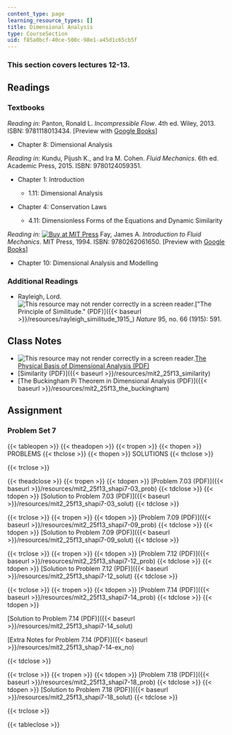 ```yaml
---
content_type: page
learning_resource_types: []
title: Dimensional Analysis
type: CourseSection
uid: f85a0bcf-40ce-500c-98e1-a45d1c65cb5f
---
```


### This section covers lectures 12-13.

Readings
--------

### Textbooks

_Reading in:_ Panton, Ronald L. _Incompressible Flow_. 4th ed. Wiley, 2013. ISBN: 9781118013434. \[Preview with [Google Books](http://books.google.com/books?id=sa4eAAAAQBAJ&pg=PAfrontcover)\]

*   Chapter 8: Dimensional Analysis

_Reading in:_ Kundu, Pijush K., and Ira M. Cohen. _Fluid Mechanics_. 6th ed. Academic Press, 2015. ISBN: 9780124059351.

*   Chapter 1: Introduction
    *   1.11: Dimensional Analysis

*   Chapter 4: Conservation Laws
    *   4.11: Dimensionless Forms of the Equations and Dynamic Similarity

_Reading in:_ [![Buy at MIT
Press](/images/mp_logo.gif)](https://mitpress.mit.edu/9780262061650) Fay, James A. _Introduction to Fluid Mechanics_. MIT Press, 1994. ISBN: 9780262061650. \[Preview with [Google Books](http://books.google.com/books?id=XGVpue4954wC&pg=PAfrontcover)\]

*   Chapter 10: Dimensional Analysis and Modelling

### Additional Readings

*   Rayleigh, Lord. ![This resource may not render correctly in a screen reader.](/images/inacessible.gif)["The Principle of Similitude." (PDF)]({{< baseurl >}}/resources/rayleigh_similitude_1915_) _Nature_ 95, no. 66 (1915): 591.

Class Notes
-----------

*   ![This resource may not render correctly in a screen reader.](/images/inacessible.gif)[The Physical Basis of Dimensional Analysis (PDF)](http://web.mit.edu/2.25/www/pdf/DA_unified.pdf)
*   [Similarity (PDF)]({{< baseurl >}}/resources/mit2_25f13_similarity)
*   [The Buckingham Pi Theorem in Dimensional Analysis (PDF)]({{< baseurl >}}/resources/mit2_25f13_the_buckingham)

Assignment
----------

### Problem Set 7

{{< tableopen >}}
{{< theadopen >}}
{{< tropen >}}
{{< thopen >}}
PROBLEMS
{{< thclose >}}
{{< thopen >}}
SOLUTIONS
{{< thclose >}}

{{< trclose >}}

{{< theadclose >}}
{{< tropen >}}
{{< tdopen >}}
[Problem 7.03 (PDF)]({{< baseurl >}}/resources/mit2_25f13_shapi7-03_prob)
{{< tdclose >}}
{{< tdopen >}}
[Solution to Problem 7.03 (PDF)]({{< baseurl >}}/resources/mit2_25f13_shapi7-03_solut)
{{< tdclose >}}

{{< trclose >}}
{{< tropen >}}
{{< tdopen >}}
[Problem 7.09 (PDF)]({{< baseurl >}}/resources/mit2_25f13_shapi7-09_prob)
{{< tdclose >}}
{{< tdopen >}}
[Solution to Problem 7.09 (PDF)]({{< baseurl >}}/resources/mit2_25f13_shapi7-09_solut)
{{< tdclose >}}

{{< trclose >}}
{{< tropen >}}
{{< tdopen >}}
[Problem 7.12 (PDF)]({{< baseurl >}}/resources/mit2_25f13_shapi7-12_prob)
{{< tdclose >}}
{{< tdopen >}}
[Solution to Problem 7.12 (PDF)]({{< baseurl >}}/resources/mit2_25f13_shapi7-12_solut)
{{< tdclose >}}

{{< trclose >}}
{{< tropen >}}
{{< tdopen >}}
[Problem 7.14 (PDF)]({{< baseurl >}}/resources/mit2_25f13_shapi7-14_prob)
{{< tdclose >}}
{{< tdopen >}}


[Solution to Problem 7.14 (PDF)]({{< baseurl >}}/resources/mit2_25f13_shapi7-14_solut)

[Extra Notes for Problem 7.14 (PDF)]({{< baseurl >}}/resources/mit2_25f13_shap7-14-ex_no)


{{< tdclose >}}

{{< trclose >}}
{{< tropen >}}
{{< tdopen >}}
[Problem 7.18 (PDF)]({{< baseurl >}}/resources/mit2_25f13_shapi7-18_prob)
{{< tdclose >}}
{{< tdopen >}}
[Solution to Problem 7.18 (PDF)]({{< baseurl >}}/resources/mit2_25f13_shapi7-18_solut)
{{< tdclose >}}

{{< trclose >}}

{{< tableclose >}}